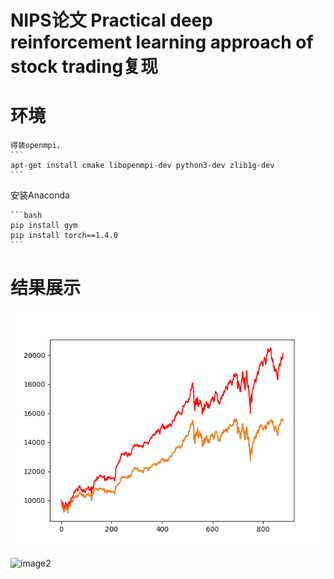 # NIPS论文 Practical deep reinforcement learning approach of stock trading复现

# 环境
	得装openmpi，
	```
	apt-get install cmake libopenmpi-dev python3-dev zlib1g-dev
	```
安装Anaconda

    ```bash
    pip install gym
    pip install torch==1.4.0
    ```
# 结果展示
![image1](https://github.com/bladezzw/RL_project_portfolio/blob/master/result_test_ddpg.png)

![image2](https://github.com/xxx/xx.pnghttps://github.com/bladezzw/RL_project_portfolio/blob/master/result_test_ppo.png)
